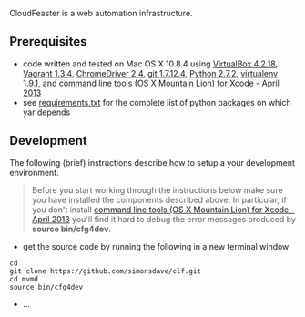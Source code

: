 CloudFeaster is a web automation infrastructure.

Prerequisites 
-------------
* code written and tested on Mac OS X 10.8.4 using
[VirtualBox 4.2.18](https://www.virtualbox.org/wiki/Downloads),
[Vagrant 1.3.4](http://downloads.vagrantup.com/tags/v1.3.4),
[ChromeDriver 2.4](http://chromedriver.storage.googleapis.com/index.html?path=2.4/),
[git 1.7.12.4](http://git-scm.com/),
[Python 2.7.2](http://www.python.org/),
[virtualenv 1.9.1](https://pypi.python.org/pypi/virtualenv),
and
[command line tools (OS X Mountain Lion) for Xcode - April 2013](https://developer.apple.com/downloads/index.action)
* see
[requirements.txt](https://github.com/simonsdave/clf/blob/master/requirements.txt "requirements.txt")
for the complete list of python packages on which yar depends

Development
-----------
The following (brief) instructions describe how to setup a your development environment.

> Before you start working through the instructions below make sure you
> have installed the components described above. In particular, if you don't install
> [command line tools (OS X Mountain Lion) for Xcode - April 2013](https://developer.apple.com/downloads/index.action)
> you'll find it hard to debug the error messages produced by **source bin/cfg4dev**. 

* get the source code by running the following in a new terminal window

~~~~~
cd
git clone https://github.com/simonsdave/clf.git
cd mvmd
source bin/cfg4dev
~~~~~

* ...
